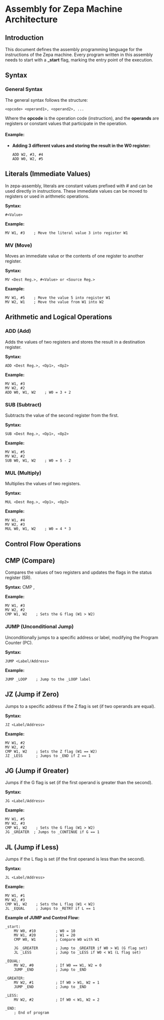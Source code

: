 
# Assembly for Zepa Machine Architecture

## Introduction
This document defines the assembly programming language for the instructions of the Zepa machine. Every program written in this assembly needs to start with a **_start** flag, marking the entry point of the execution.

## Syntax

### General Syntax
The general syntax follows the structure:

```
<opcode> <operand1>, <operand2>, ...
```

Where the **opcode** is the operation code (instruction), and the **operands** are registers or constant values that participate in the operation.

#### Example:
- **Adding 3 different values and storing the result in the W0 register:**
    ```
    ADD W2, #3, #4
    ADD W0, W2, #5
    ```
## Literals (Immediate Values)
In zepa-assembly, literals are constant values prefixed with # and can be used directly in instructions. These immediate values can be moved to registers or used in arithmetic operations.

**Syntax:**
```
#<Value>
```

**Example:**
```
MV W1, #3    ; Move the literal value 3 into register W1
```

### MV (Move)
Moves an immediate value or the contents of one register to another register.

**Syntax:**
```
MV <Dest Reg.>, #<Value> or <Source Reg.>
```
**Example:**
```
MV W1, #5    ; Move the value 5 into register W1
MV W2, W1    ; Move the value from W1 into W2
```

## Arithmetic and Logical Operations

### ADD (Add)
Adds the values of two registers and stores the result in a destination register.

**Syntax:**
```
ADD <Dest Reg.>, <Op1>, <Op2>
```

**Example:**
```
MV W1, #3
MV W2, #2
ADD W0, W1, W2    ; W0 = 3 + 2
```

### SUB (Subtract)
Subtracts the value of the second register from the first.

**Syntax:**
```
SUB <Dest Reg.>, <Op1>, <Op2>
```

**Example:**
```
MV W1, #5
MV W2, #2
SUB W0, W1, W2    ; W0 = 5 - 2
```

### MUL (Multiply)
Multiplies the values of two registers.

**Syntax:**
```
MUL <Dest Reg.>, <Op1>, <Op2>
```

**Example:**
```
MV W1, #4
MV W2, #3
MUL W0, W1, W2    ; W0 = 4 * 3
```

## Control Flow Operations

## CMP (Compare)
Compares the values of two registers and updates the flags in the status register (SR).

**Syntax:**
CMP <Op1>, <Op2>

**Example:**
```
MV W1, #3
MV W2, #2
CMP W1, W2    ; Sets the G flag (W1 > W2)
```

### JUMP (Unconditional Jump)
Unconditionally jumps to a specific address or label, modifying the Program Counter (PC).

**Syntax:**
```
JUMP <Label/Address>
```

**Example:**
```
JUMP _LOOP    ; Jump to the _LOOP label
```

## JZ (Jump if Zero)
Jumps to a specific address if the Z flag is set (if two operands are equal).

**Syntax:**
```
JZ <Label/Address>
```

**Example:**
```
MV W1, #2
MV W2, #2
CMP W1, W2    ; Sets the Z flag (W1 == W2)
JZ _LESS      ; Jumps to _END if Z == 1
```

## JG (Jump if Greater)
Jumps if the G flag is set (if the first operand is greater than the second).

**Syntax:**
```
JG <Label/Address>
```

**Example:**
```
MV W1, #5
MV W2, #3
CMP W1, W2    ; Sets the G flag (W1 > W2)
JG _GREATER  ; Jumps to _CONTINUE if G == 1
```

## JL (Jump if Less)
Jumps if the L flag is set (if the first operand is less than the second).

**Syntax:**
```
JL <Label/Address>
```

**Example:**
```
MV W1, #1
MV W2, #3
CMP W1, W2    ; Sets the L flag (W1 < W2)
JL _EQUAL     ; Jumps to _RETRY if L == 1
```

**Example of JUMP and Control Flow:**
```
_start:
    MV W0, #10         ; W0 = 10
    MV W1, #20         ; W1 = 20
    CMP W0, W1         ; Compare W0 with W1

    JG _GREATER        ; Jump to _GREATER if W0 > W1 (G flag set)
    JL _LESS           ; Jump to _LESS if W0 < W1 (L flag set)

_EQUAL:
    MV W2, #0          ; If W0 == W1, W2 = 0
    JUMP _END          ; Jump to _END

_GREATER:
    MV W2, #1          ; If W0 > W1, W2 = 1
    JUMP _END          ; Jump to _END

_LESS:
    MV W2, #2          ; If W0 < W1, W2 = 2

_END:
    ; End of program
```

